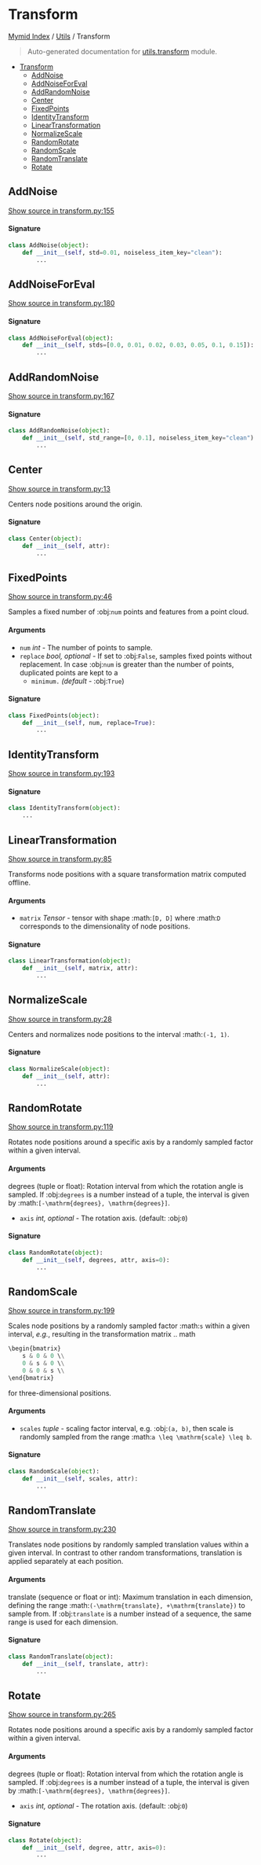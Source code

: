# Transform

[Mymid Index](../README.md#mymid-index) /
[Utils](./index.md#utils) /
Transform

> Auto-generated documentation for [utils.transform](https://github.com/enricobu96/myMID/blob/main/utils/transform.py) module.

- [Transform](#transform)
  - [AddNoise](#addnoise)
  - [AddNoiseForEval](#addnoiseforeval)
  - [AddRandomNoise](#addrandomnoise)
  - [Center](#center)
  - [FixedPoints](#fixedpoints)
  - [IdentityTransform](#identitytransform)
  - [LinearTransformation](#lineartransformation)
  - [NormalizeScale](#normalizescale)
  - [RandomRotate](#randomrotate)
  - [RandomScale](#randomscale)
  - [RandomTranslate](#randomtranslate)
  - [Rotate](#rotate)

## AddNoise

[Show source in transform.py:155](https://github.com/enricobu96/myMID/blob/main/utils/transform.py#L155)

#### Signature

```python
class AddNoise(object):
    def __init__(self, std=0.01, noiseless_item_key="clean"):
        ...
```



## AddNoiseForEval

[Show source in transform.py:180](https://github.com/enricobu96/myMID/blob/main/utils/transform.py#L180)

#### Signature

```python
class AddNoiseForEval(object):
    def __init__(self, stds=[0.0, 0.01, 0.02, 0.03, 0.05, 0.1, 0.15]):
        ...
```



## AddRandomNoise

[Show source in transform.py:167](https://github.com/enricobu96/myMID/blob/main/utils/transform.py#L167)

#### Signature

```python
class AddRandomNoise(object):
    def __init__(self, std_range=[0, 0.1], noiseless_item_key="clean"):
        ...
```



## Center

[Show source in transform.py:13](https://github.com/enricobu96/myMID/blob/main/utils/transform.py#L13)

Centers node positions around the origin.

#### Signature

```python
class Center(object):
    def __init__(self, attr):
        ...
```



## FixedPoints

[Show source in transform.py:46](https://github.com/enricobu96/myMID/blob/main/utils/transform.py#L46)

Samples a fixed number of :obj:`num` points and features from a point
cloud.

#### Arguments

- `num` *int* - The number of points to sample.
- `replace` *bool, optional* - If set to :obj:`False`, samples fixed
    points without replacement. In case :obj:`num` is greater than
    the number of points, duplicated points are kept to a
    - `minimum.` *(default* - :obj:`True`)

#### Signature

```python
class FixedPoints(object):
    def __init__(self, num, replace=True):
        ...
```



## IdentityTransform

[Show source in transform.py:193](https://github.com/enricobu96/myMID/blob/main/utils/transform.py#L193)

#### Signature

```python
class IdentityTransform(object):
    ...
```



## LinearTransformation

[Show source in transform.py:85](https://github.com/enricobu96/myMID/blob/main/utils/transform.py#L85)

Transforms node positions with a square transformation matrix computed
offline.

#### Arguments

- `matrix` *Tensor* - tensor with shape :math:`[D, D]` where :math:`D`
    corresponds to the dimensionality of node positions.

#### Signature

```python
class LinearTransformation(object):
    def __init__(self, matrix, attr):
        ...
```



## NormalizeScale

[Show source in transform.py:28](https://github.com/enricobu96/myMID/blob/main/utils/transform.py#L28)

Centers and normalizes node positions to the interval :math:`(-1, 1)`.

#### Signature

```python
class NormalizeScale(object):
    def __init__(self, attr):
        ...
```



## RandomRotate

[Show source in transform.py:119](https://github.com/enricobu96/myMID/blob/main/utils/transform.py#L119)

Rotates node positions around a specific axis by a randomly sampled
factor within a given interval.

#### Arguments

degrees (tuple or float): Rotation interval from which the rotation
    angle is sampled. If :obj:`degrees` is a number instead of a
    tuple, the interval is given by :math:`[-\mathrm{degrees},
    \mathrm{degrees}]`.
- `axis` *int, optional* - The rotation axis. (default: :obj:`0`)

#### Signature

```python
class RandomRotate(object):
    def __init__(self, degrees, attr, axis=0):
        ...
```



## RandomScale

[Show source in transform.py:199](https://github.com/enricobu96/myMID/blob/main/utils/transform.py#L199)

Scales node positions by a randomly sampled factor :math:`s` within a
given interval, *e.g.*, resulting in the transformation matrix
.. math

```python
\begin{bmatrix}
    s & 0 & 0 \\
    0 & s & 0 \\
    0 & 0 & s \\
\end{bmatrix}
```

for three-dimensional positions.

#### Arguments

- `scales` *tuple* - scaling factor interval, e.g. :obj:`(a, b)`, then scale
    is randomly sampled from the range
    :math:`a \leq \mathrm{scale} \leq b`.

#### Signature

```python
class RandomScale(object):
    def __init__(self, scales, attr):
        ...
```



## RandomTranslate

[Show source in transform.py:230](https://github.com/enricobu96/myMID/blob/main/utils/transform.py#L230)

Translates node positions by randomly sampled translation values
within a given interval. In contrast to other random transformations,
translation is applied separately at each position.

#### Arguments

translate (sequence or float or int): Maximum translation in each
    dimension, defining the range
    :math:`(-\mathrm{translate}, +\mathrm{translate})` to sample from.
    If :obj:`translate` is a number instead of a sequence, the same
    range is used for each dimension.

#### Signature

```python
class RandomTranslate(object):
    def __init__(self, translate, attr):
        ...
```



## Rotate

[Show source in transform.py:265](https://github.com/enricobu96/myMID/blob/main/utils/transform.py#L265)

Rotates node positions around a specific axis by a randomly sampled
factor within a given interval.

#### Arguments

degrees (tuple or float): Rotation interval from which the rotation
    angle is sampled. If :obj:`degrees` is a number instead of a
    tuple, the interval is given by :math:`[-\mathrm{degrees},
    \mathrm{degrees}]`.
- `axis` *int, optional* - The rotation axis. (default: :obj:`0`)

#### Signature

```python
class Rotate(object):
    def __init__(self, degree, attr, axis=0):
        ...
```


